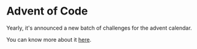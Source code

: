 # Advent of Code

Yearly, it's announced a new batch of challenges for the advent calendar.

You can know more about it [here](https://adventofcode.com/).
